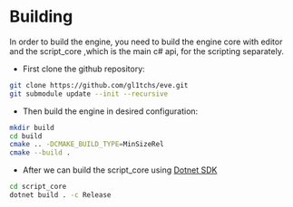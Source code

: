 # Building

In order to build the engine, you need to build the engine core with editor and the script_core ,which is the main c# api, for the scripting separately.

- First clone the github repository:
```bash
git clone https://github.com/gl1tchs/eve.git
git submodule update --init --recursive
```

- Then build the engine in desired configuration:
```bash
mkdir build
cd build
cmake .. -DCMAKE_BUILD_TYPE=MinSizeRel
cmake --build .
```

- After we can build the script_core using [Dotnet SDK](https://dotnet.microsoft.com/en-us/download)
```bash
cd script_core
dotnet build . -c Release
```

